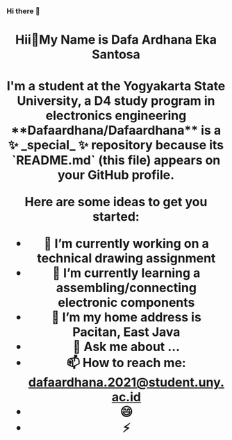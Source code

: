 ### Hi there 👋
<h1 align="center">Hii👋My Name is Dafa Ardhana Eka Santosa 
<h1 align="center">I'm a student at the Yogyakarta State University, a D4 study program in electronics engineering
**Dafaardhana/Dafaardhana** is a ✨ _special_ ✨ repository because its `README.md` (this file) appears on your GitHub profile.

Here are some ideas to get you started:

- 🔭 I’m currently working on a technical drawing assignment
- 🌱 I’m currently learning a assembling/connecting electronic components
- 👯 I’m my home address is Pacitan, East Java
- 💬 Ask me about ...
- 📫 How to reach me: dafaardhana.2021@student.uny.ac.id
- 😄 
- ⚡
